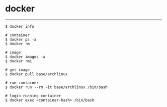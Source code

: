 # docker

---

```
$ docker info
```

```
# container
$ docker ps -a
$ docker rm
```

```
# image
$ docker images -a
$ docker rmi
```

```
# get image
$ docker pull base/archlinux
```

```
# run container
$ docker run --rm -it base/archlinux /bin/bash

# login running container
$ docker exec <container-hash> /bin/bash
```
